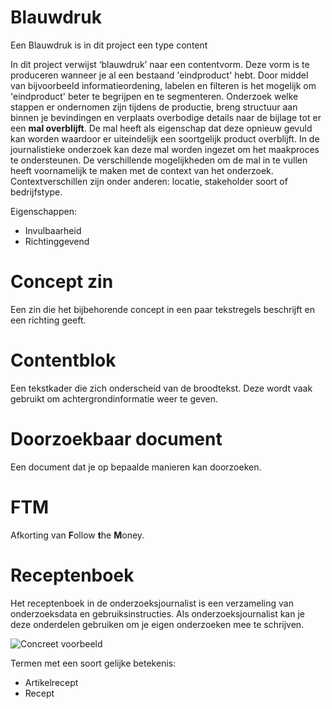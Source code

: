 
# Blauwdruk 
Een Blauwdruk is in dit project een type content

In dit project verwijst ‘blauwdruk’ naar een contentvorm. Deze vorm is te produceren wanneer je al een bestaand 'eindproduct' hebt. Door middel van bijvoorbeeld informatieordening, labelen en filteren is het mogelijk om 'eindproduct' beter te begrijpen en te segmenteren. Onderzoek welke stappen er ondernomen zijn tijdens de productie, breng structuur aan binnen je bevindingen en verplaats overbodige details naar de bijlage tot er een __mal overblijft__. De mal heeft als eigenschap dat deze opnieuw gevuld kan worden waardoor er uiteindelijk een soortgelijk product overblijft. In de journalistieke onderzoek kan deze mal worden ingezet om het maakproces te ondersteunen. De verschillende mogelijkheden om de mal in te vullen heeft voornamelijk te maken met de context van het onderzoek. Contextverschillen zijn onder anderen: locatie, stakeholder soort of bedrijfstype. 


Eigenschappen:
* Invulbaarheid
* Richtinggevend


# Concept zin
Een zin die het bijbehorende concept in een paar tekstregels beschrijft en een richting geeft.

# Contentblok
Een tekstkader die zich onderscheid van de broodtekst. Deze wordt vaak gebruikt om achtergrondinformatie weer te geven.

# Doorzoekbaar document

Een document dat je op bepaalde manieren kan doorzoeken.


# FTM
Afkorting van **F**ollow **t**he **M**oney.

# Receptenboek


Het receptenboek in de onderzoeksjournalist is een verzameling van onderzoeksdata en gebruiksinstructies. Als onderzoeksjournalist kan je deze onderdelen gebruiken om je eigen onderzoeken mee te schrijven.

![Concreet voorbeeld](https://www.thebureauinvestigates.com/projects/refuges/open-resources)

Termen met een soort gelijke betekenis:
* Artikelrecept
* Recept




